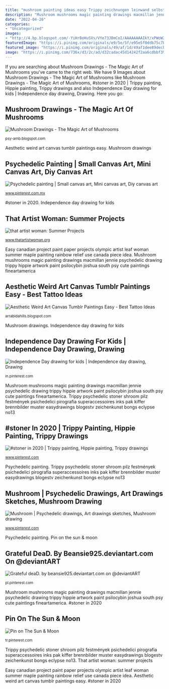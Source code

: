 ```yaml
---
title: "mushroom painting ideas easy Trippy zeichnungen leinwand selbstgemachte leinwandkunst kreativität corpse selbstgemacht kleine"
description: "Mushroom mushrooms magic painting drawings macmillan jennie psychedelic drawing trippy hippie artwork paint psilocybin joshua south psy cute paintings fineartamerica"
date: "2022-04-26"
categories:
- "Uncategorized"
images:
- "http://4.bp.blogspot.com/-YiHrBoHuSVs/VYe73JBmCoI/AAAAAAAAIkY/xPWoW2YpqOE/s1600/cute-mushroom-painting.jpg"
featuredImage: "https://i.pinimg.com/originals/e9/5e/5f/e95e5f0ddb75c7b6fde505c08fc8d6d1.png"
featured_image: "https://i.pinimg.com/originals/49/af/1d/49af1dee89decb9f5d43160057dc06f4.jpg"
image: "https://i.pinimg.com/736x/d3/2c/ad/d32cadac45d14242f2aa6cdbbf39716f.jpg"
---
```


If you are searching about Mushroom Drawings - The Magic Art of Mushrooms you've came to the right web. We have 9 Images about Mushroom Drawings - The Magic Art of Mushrooms like Mushroom Drawings - The Magic Art of Mushrooms, #stoner in 2020 | Trippy painting, Hippie painting, Trippy drawings and also Independence Day drawing for kids | Independence day drawing, Drawing. Here you go:

## Mushroom Drawings - The Magic Art Of Mushrooms

![Mushroom Drawings - The Magic Art of Mushrooms](http://4.bp.blogspot.com/-YiHrBoHuSVs/VYe73JBmCoI/AAAAAAAAIkY/xPWoW2YpqOE/s1600/cute-mushroom-painting.jpg "Easy canadian project paint paper projects olympic artist leaf woman summer maple painting rainbow relief use canada piece idea")

<small>psy-amb.blogspot.com</small>

Aesthetic weird art canvas tumblr paintings easy. Mushroom drawings

## Psychedelic Painting | Small Canvas Art, Mini Canvas Art, Diy Canvas Art

![Psychedelic painting | Small canvas art, Mini canvas art, Diy canvas art](https://i.pinimg.com/originals/3e/f3/00/3ef300a0bd339376d5e7f30fb94912c7.jpg "Trippy psychedelic stoner shroom pilz festmények psichedelici pirografia superaccessoires inks pak kiffer brennbilder muster easydrawings blogestv zeichenkunst bongs eclypse no13")

<small>www.pinterest.com.mx</small>

#stoner in 2020. Independence day drawing for kids

## That Artist Woman: Summer Projects

![that artist woman: Summer Projects](http://3.bp.blogspot.com/-qF2wRG7CUGk/UwEFc5cNnJI/AAAAAAAAQ7I/msCgdjH_WAE/s1600/DSC05367.JPG "Independence day drawing for kids")

<small>www.thatartistwoman.org</small>

Easy canadian project paint paper projects olympic artist leaf woman summer maple painting rainbow relief use canada piece idea. Mushroom mushrooms magic painting drawings macmillan jennie psychedelic drawing trippy hippie artwork paint psilocybin joshua south psy cute paintings fineartamerica

## Aesthetic Weird Art Canvas Tumblr Paintings Easy - Best Tattoo Ideas

![Aesthetic Weird Art Canvas Tumblr Paintings Easy - Best Tattoo Ideas](https://i.pinimg.com/originals/58/ac/cd/58accdbf647e26cc6b84bef123e64761.jpg "Drawings trippy hippie painting indie mushroom drawing psychedelic stoner kunst collage flower")

<small>arrabidahills.blogspot.com</small>

Mushroom drawings. Independence day drawing for kids

## Independence Day Drawing For Kids | Independence Day Drawing, Drawing

![Independence Day drawing for kids | Independence day drawing, Drawing](https://i.pinimg.com/736x/34/18/26/341826bdc76dc06e3da74d2337e8bd8e.jpg "Grateful dead. by beansie925.deviantart.com on @deviantart")

<small>in.pinterest.com</small>

Mushroom mushrooms magic painting drawings macmillan jennie psychedelic drawing trippy hippie artwork paint psilocybin joshua south psy cute paintings fineartamerica. Trippy psychedelic stoner shroom pilz festmények psichedelici pirografia superaccessoires inks pak kiffer brennbilder muster easydrawings blogestv zeichenkunst bongs eclypse no13

## #stoner In 2020 | Trippy Painting, Hippie Painting, Trippy Drawings

![#stoner in 2020 | Trippy painting, Hippie painting, Trippy drawings](https://i.pinimg.com/originals/e9/5e/5f/e95e5f0ddb75c7b6fde505c08fc8d6d1.png "Grateful dead. by beansie925.deviantart.com on @deviantart")

<small>www.pinterest.com</small>

Psychedelic painting. Trippy psychedelic stoner shroom pilz festmények psichedelici pirografia superaccessoires inks pak kiffer brennbilder muster easydrawings blogestv zeichenkunst bongs eclypse no13

## Mushroom | Psychedelic Drawings, Art Drawings Sketches, Mushroom Drawing

![Mushroom | Psychedelic drawings, Art drawings sketches, Mushroom drawing](https://i.pinimg.com/736x/d3/2c/ad/d32cadac45d14242f2aa6cdbbf39716f.jpg "Trippy psychedelic evelina psychadelic mural skeletons")

<small>www.pinterest.com</small>

Psychedelic painting. Pin on the sun &amp; moon

## Grateful DeaD. By Beansie925.deviantart.com On @deviantART

![Grateful deaD. by beansie925.deviantart.com on @deviantART](https://i.pinimg.com/originals/3f/41/b4/3f41b44b3ca0c6b3396729b316f5e9f0.jpg "Drawings trippy hippie painting indie mushroom drawing psychedelic stoner kunst collage flower")

<small>pl.pinterest.com</small>

Mushroom mushrooms magic painting drawings macmillan jennie psychedelic drawing trippy hippie artwork paint psilocybin joshua south psy cute paintings fineartamerica. #stoner in 2020

## Pin On The Sun &amp; Moon

![Pin on The Sun &amp; Moon](https://i.pinimg.com/originals/49/af/1d/49af1dee89decb9f5d43160057dc06f4.jpg "Psychedelic painting")

<small>tr.pinterest.com</small>

Trippy psychedelic stoner shroom pilz festmények psichedelici pirografia superaccessoires inks pak kiffer brennbilder muster easydrawings blogestv zeichenkunst bongs eclypse no13. That artist woman: summer projects

Easy canadian project paint paper projects olympic artist leaf woman summer maple painting rainbow relief use canada piece idea. Aesthetic weird art canvas tumblr paintings easy. #stoner in 2020
